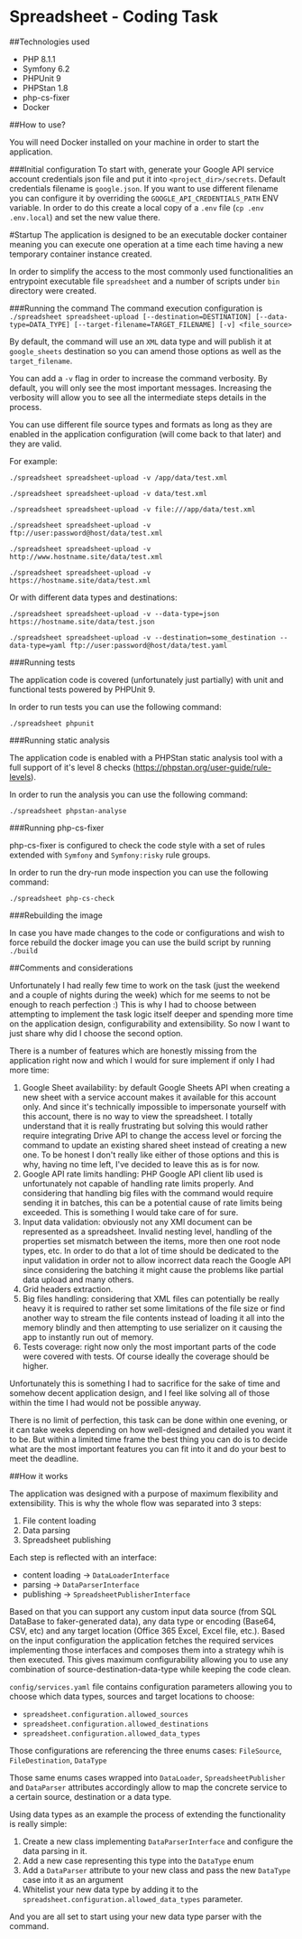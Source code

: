 # Spreadsheet - Coding Task

##Technologies used
* PHP 8.1.1
* Symfony 6.2
* PHPUnit 9
* PHPStan 1.8
* php-cs-fixer
* Docker

##How to use?

You will need Docker installed on your machine in order to start the application.

###Initial configuration
To start with, generate your Google API service account credentials json file and put it into `<project_dir>/secrets`.
Default credentials filename is `google.json`. 
If you want to use different filename you can configure it by overriding the `GOOGLE_API_CREDENTIALS_PATH` ENV variable. In order to do this create a local copy of a `.env` file (`cp .env .env.local`) and set the new value there.

#Startup
The application is designed to be an executable docker container meaning you can execute one operation at a time each time having a new temporary container instance created.

In order to simplify the access to the most commonly used functionalities an entrypoint executable file `spreadsheet` and a number of scripts under `bin` directory were created.

###Running the command
The command execution configuration is `./spreadsheet spreadsheet-upload [--destination=DESTINATION] [--data-type=DATA_TYPE] [--target-filename=TARGET_FILENAME] [-v] <file_source>`

By default, the command will use an `XML` data type and will publish it at `google_sheets` destination so you can amend those options as well as the `target_filename`.

You can add a `-v` flag in order to increase the command verbosity. By default, you will only see the most important messages. Increasing the verbosity will allow you to see all the intermediate steps details in the process.

You can use different file source types and formats as long as they are enabled in the application configuration (will come back to that later) and they are valid.

For example:

`./spreadsheet spreadsheet-upload -v /app/data/test.xml`

`./spreadsheet spreadsheet-upload -v data/test.xml`

`./spreadsheet spreadsheet-upload -v file:///app/data/test.xml`

`./spreadsheet spreadsheet-upload -v ftp://user:password@host/data/test.xml`

`./spreadsheet spreadsheet-upload -v http://www.hostname.site/data/test.xml`

`./spreadsheet spreadsheet-upload -v https://hostname.site/data/test.xml`

Or with different data types and destinations:

`./spreadsheet spreadsheet-upload -v --data-type=json https://hostname.site/data/test.json`

`./spreadsheet spreadsheet-upload -v --destination=some_destination --data-type=yaml ftp://user:password@host/data/test.yaml`


###Running tests

The application code is covered (unfortunately just partially) with unit and functional tests powered by PHPUnit 9.

In order to run tests you can use the following command:

`./spreadsheet phpunit`

###Running static analysis

The application code is enabled with a PHPStan static analysis tool with a full support of it's level 8 checks (https://phpstan.org/user-guide/rule-levels).

In order to run the analysis you can use the following command:

`./spreadsheet phpstan-analyse`

###Running php-cs-fixer

php-cs-fixer is configured to check the code style with a set of rules extended with `Symfony` and `Symfony:risky` rule groups.

In order to run the dry-run mode inspection you can use the following command:

`./spreadsheet php-cs-check`

###Rebuilding the image

In case you have made changes to the code or configurations and wish to force rebuild the docker image you can use the build script by running `./build`

##Comments and considerations

Unfortunately I had really few time to work on the task (just the weekend and a couple of nights during the week) which for me seems to not be enough to reach perfection :)
This is why I had to choose between attempting to implement the task logic itself deeper and spending more time on the application design, configurability and extensibility. 
So now I want to just share why did I choose the second option.

There is a number of features which are honestly missing from the application right now and which I would for sure implement if only I had more time:
1. Google Sheet availability: by default Google Sheets API when creating a new sheet with a service account makes it available for this account only. And since it's technically impossible to impersonate yourself with this account, there is no way to view the spreadsheet. I totally understand that it is really frustrating but solving this would rather require integrating Drive API to change the access level or forcing the command to update an existing shared sheet instead of creating a new one. To be honest I don't really like either of those options and this is why, having no time left, I've decided to leave this as is for now. 
2. Google API rate limits handling: PHP Google API client lib used is unfortunately not capable of handling rate limits properly. And considering that handling big files with the command would require sending it in batches, this can be a potential cause of rate limits being exceeded. This is something I would take care of for sure.
3. Input data validation: obviously not any XMl document can be represented as a spreadsheet. Invalid nesting level, handling of the properties set mismatch between the items, more then one root node types, etc. In order to do that a lot of time should be dedicated to the input validation in order not to allow incorrect data reach the Google API since considering the batching it might cause the problems like partial data upload and many others.
4. Grid headers extraction.
5. Big files handling: considering that XML files can potentially be really heavy it is required to rather set some limitations of the file size or find another way to stream the file contents instead of loading it all into the memory blindly and then attempting to use serializer on it causing the app to instantly run out of memory.
6. Tests coverage: right now only the most important parts of the code were covered with tests. Of course ideally the coverage should be higher.

Unfortunately this is something I had to sacrifice for the sake of time and somehow decent application design, and I feel like solving all of those within the time I had would not be possible anyway.

There is no limit of perfection, this task can be done within one evening, or it can take weeks depending on how well-designed and detailed you want it to be. 
But within a limited time frame the best thing you can do is to decide what are the most important features you can fit into it and do your best to meet the deadline.

##How it works

The application was designed with a purpose of maximum flexibility and extensibility. 
This is why the whole flow was separated into 3 steps:
1. File content loading
2. Data parsing
3. Spreadsheet publishing

Each step is reflected with an interface: 

* content loading -> `DataLoaderInterface`
* parsing -> `DataParserInterface`
* publishing ->  `SpreadsheetPublisherInterface`

Based on that you can support any custom input data source (from SQL DataBase to faker-generated data), any data type or encoding (Base64, CSV, etc) and any target location (Office 365 Excel, Excel file, etc.).
Based on the input configuration the application fetches the required services implementing those interfaces and composes them into a strategy whih is then executed.
This gives maximum configurability allowing you to use any combination of source-destination-data-type while keeping the code clean.

`config/services.yaml` file contains configuration parameters allowing you to choose which data types, sources and target locations to choose: 
* `spreadsheet.configuration.allowed_sources`
* `spreadsheet.configuration.allowed_destinations`
* `spreadsheet.configuration.allowed_data_types`

Those configurations are referencing the three enums cases: `FileSource`, `FileDestination`, `DataType`

Those same enums cases wrapped into `DataLoader`, `SpreadsheetPublisher` and `DataParser` attributes accordingly allow to map the concrete service to a certain source, destination or a data type.

Using data types as an example the process of extending the functionality is really simple:

1. Create a new class implementing `DataParserInterface` and configure the data parsing in it.
2. Add a new case representing this type into the `DataType` enum
3. Add a `DataParser` attribute to your new class and pass the new `DataType` case into it as an argument
4. Whitelist your new data type by adding it to the `spreadsheet.configuration.allowed_data_types` parameter.

And you are all set to start using your new data type parser with the command.
